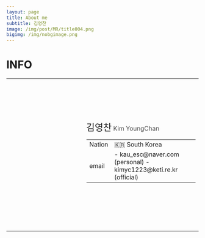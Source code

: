 ```yaml
---
layout: page
title: About me
subtitle: 김영찬
image: /img/post/MR/title004.png
bigimg: /img/nobgimage.png
---
```


# INFO

<table width="100%" style="
  border : none;
">
  <tr width="100%">
    <td width="40%" height ="400px" style = "
    background-image:url(/img/MyPicture.jpeg);
    background-size: cover;
    background-position: 50% 50%;
    background-repeat: no-repeat;">
    </td>
    <td width="60%" height="400px">
      <font size="5">김영찬</font> <font color="#4d4d4d">Kim YoungChan</font><br>
      <table>
        <tr><td>Nation</td><td>🇰🇷 South Korea</td></tr>
        <tr><td>email</td>
            <td>
              - kau_esc@naver.com (personal)
              - kimyc1223@keti.re.kr (official)
            </td>
        </tr>
      </table>
    </td>
  </tr>
<table>
